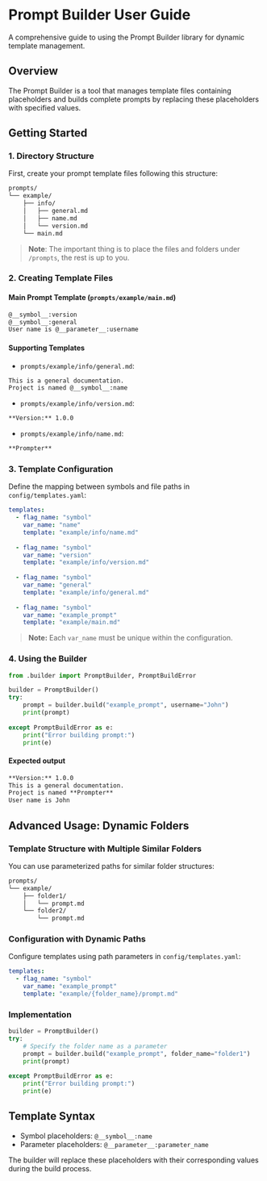 # Prompt Builder User Guide

A comprehensive guide to using the Prompt Builder library for dynamic template management.

## Overview

The Prompt Builder is a tool that manages template files containing placeholders and builds complete prompts by replacing these placeholders with specified values.

## Getting Started

### 1. Directory Structure

First, create your prompt template files following this structure:

```bash
prompts/
└── example/
    ├── info/
    │   ├── general.md
    │   ├── name.md
    │   └── version.md
    └── main.md
```

> **Note**:
    The important thing is to place the files and folders under `/prompts`, the rest is up to you.

### 2. Creating Template Files

#### Main Prompt Template (`prompts/example/main.md`)
```md
@__symbol__:version
@__symbol__:general
User name is @__parameter__:username
```

#### Supporting Templates
- `prompts/example/info/general.md`:

```md
This is a general documentation.
Project is named @__symbol__:name
```

- `prompts/example/info/version.md`:

```md
**Version:** 1.0.0
```

- `prompts/example/info/name.md`:

```md
**Prompter**
```

### 3. Template Configuration

Define the mapping between symbols and file paths in `config/templates.yaml`:

```yaml
templates:
  - flag_name: "symbol"
    var_name: "name"
    template: "example/info/name.md"
  
  - flag_name: "symbol"
    var_name: "version"
    template: "example/info/version.md"
  
  - flag_name: "symbol"
    var_name: "general"
    template: "example/info/general.md"
  
  - flag_name: "symbol"
    var_name: "example_prompt"
    template: "example/main.md"
```

> **Note:** Each `var_name` must be unique within the configuration.

### 4. Using the Builder

```python
from .builder import PromptBuilder, PromptBuildError

builder = PromptBuilder()
try:
    prompt = builder.build("example_prompt", username="John")
    print(prompt)
    
except PromptBuildError as e:
    print("Error building prompt:")
    print(e)
```

#### Expected output
```md
**Version:** 1.0.0
This is a general documentation.
Project is named **Prompter**
User name is John
```

## Advanced Usage: Dynamic Folders

### Template Structure with Multiple Similar Folders

You can use parameterized paths for similar folder structures:

```bash
prompts/
└── example/
    ├── folder1/
    │   └── prompt.md
    └── folder2/
        └── prompt.md
```

### Configuration with Dynamic Paths

Configure templates using path parameters in `config/templates.yaml`:

```yaml
templates:
  - flag_name: "symbol"
    var_name: "example_prompt"
    template: "example/{folder_name}/prompt.md"
```

### Implementation

```python
builder = PromptBuilder()
try:
    # Specify the folder name as a parameter
    prompt = builder.build("example_prompt", folder_name="folder1")
    print(prompt)
    
except PromptBuildError as e:
    print("Error building prompt:")
    print(e)
```

## Template Syntax

- Symbol placeholders: `@__symbol__:name`
- Parameter placeholders: `@__parameter__:parameter_name`

The builder will replace these placeholders with their corresponding values during the build process.
